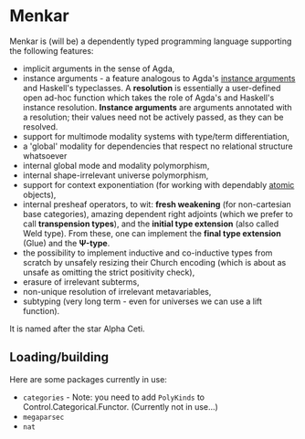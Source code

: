 # Menkar
Menkar is (will be) a dependently typed programming language supporting the following features:

* implicit arguments in the sense of Agda,
* instance arguments - a feature analogous to Agda's [instance arguments](https://doi.org/10.1145/2034574.2034796) and Haskell's typeclasses.
A **resolution** is essentially a user-defined open ad-hoc function which takes the role of Agda's and Haskell's instance resolution. **Instance arguments** are arguments annotated with a resolution; their values need not be actively passed, as they can be resolved.
* support for multimode modality systems with type/term differentiation,
* a 'global' modality for dependencies that respect no relational structure whatsoever
* internal global mode and modality polymorphism,
* internal shape-irrelevant universe polymorphism,
* support for context exponentiation (for working with dependably [atomic](https://ncatlab.org/nlab/show/tiny+object) objects),
* internal presheaf operators, to wit: **fresh weakening** (for non-cartesian base categories), amazing dependent right adjoints (which we prefer to call **transpension types**), and the **initial type extension** (also called Weld type).
From these, one can implement the **final type extension** (Glue) and the **Ψ-type**.
* the possibility to implement inductive and co-inductive types from scratch by unsafely resizing their Church encoding
(which is about as unsafe as omitting the strict positivity check),
* erasure of irrelevant subterms,
* non-unique resolution of irrelevant metavariables,
* subtyping (very long term - even for universes we can use a lift function).

It is named after the star Alpha Ceti.

## Loading/building
Here are some packages currently in use:

* `categories` - Note: you need to add `PolyKinds` to Control.Categorical.Functor. (Currently not in use...)
* `megaparsec`
* `nat`
